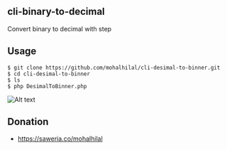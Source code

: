 ## cli-binary-to-decimal
Convert binary to decimal with step

## Usage

```
$ git clone https://github.com/mohalhilal/cli-desimal-to-binner.git
$ cd cli-desimal-to-binner
$ ls
$ php DesimalToBinner.php
```

![Alt text](ss.png "Optional Title")


## Donation
- https://saweria.co/mohalhilal
